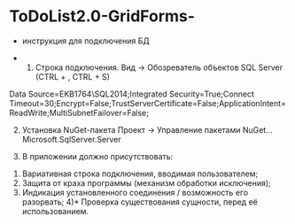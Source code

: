# ToDoList2.0-GridForms-
+ инструкция для подключения БД

+ 001. Строка подключения.
Вид -> Обозреватель объектов SQL Server (CTRL + \, CTRL + S)

Data Source=EKB1764\SQL2014;Integrated Security=True;Connect Timeout=30;Encrypt=False;TrustServerCertificate=False;ApplicationIntent=ReadWrite;MultiSubnetFailover=False;

002. Установка NuGet-пакета
Проект -> Управление пакетами NuGet...
Microsoft.SqlServer.Server

003. В приложении должно присутствовать:
1) Вариативная строка подключения, вводимая пользователем;
2) Защита от краха программы (механизм обработки исключения);
3) Индикация установленного соединения / возможность его разорвать;
4)* Проверка существования сущности, перед её использованием.

